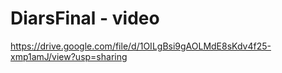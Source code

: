 # DiarsFinal - video
https://drive.google.com/file/d/1OILgBsi9gAOLMdE8sKdv4f25-xmp1amJ/view?usp=sharing
